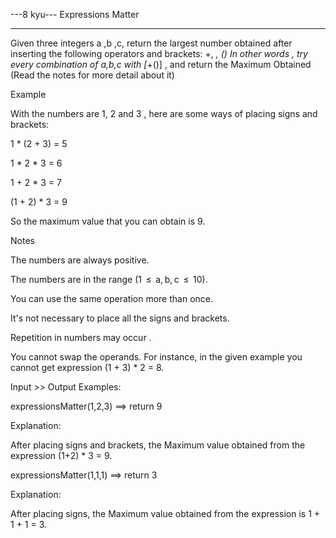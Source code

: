 ---8 kyu--- Expressions Matter

------

Given three integers a ,b ,c, return the largest number obtained after inserting the following operators and brackets: +, *, ()
In other words , try every combination of a,b,c with [*+()] , and return the Maximum Obtained (Read the notes for more detail about it)

Example

With the numbers are 1, 2 and 3 , here are some ways of placing signs and brackets:

1 * (2 + 3) = 5

1 * 2 * 3 = 6

1 + 2 * 3 = 7

(1 + 2) * 3 = 9

So the maximum value that you can obtain is 9.

Notes

The numbers are always positive.

The numbers are in the range (1  ≤  a, b, c  ≤  10).

You can use the same operation more than once.

It's not necessary to place all the signs and brackets.

Repetition in numbers may occur .

You cannot swap the operands. For instance, in the given example you cannot get expression (1 + 3) * 2 = 8.

Input >> Output Examples:

expressionsMatter(1,2,3)  ==>  return 9

Explanation:

After placing signs and brackets, the Maximum value obtained from the expression (1+2) * 3 = 9.

expressionsMatter(1,1,1)  ==>  return 3

Explanation:

After placing signs, the Maximum value obtained from the expression is 1 + 1 + 1 = 3.